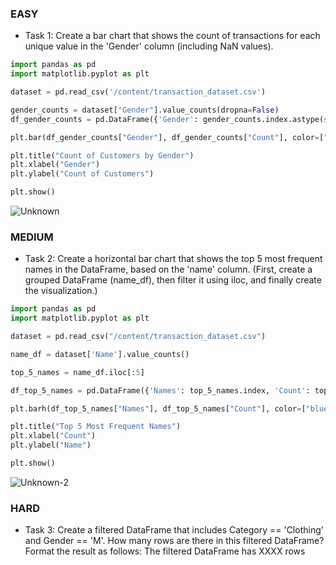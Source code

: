 ### EASY
- Task 1: Create a bar chart that shows the count of transactions for each unique value in the 'Gender' column (including NaN values). 

```py
import pandas as pd
import matplotlib.pyplot as plt

dataset = pd.read_csv('/content/transaction_dataset.csv')

gender_counts = dataset["Gender"].value_counts(dropna=False)
df_gender_counts = pd.DataFrame({'Gender': gender_counts.index.astype(str), 'Count': gender_counts.values})

plt.bar(df_gender_counts["Gender"], df_gender_counts["Count"], color=["pink", "skyblue", "gray"])

plt.title("Count of Customers by Gender")
plt.xlabel("Gender")
plt.ylabel("Count of Customers")

plt.show()
```

![Unknown](https://github.com/user-attachments/assets/e7d3e5e1-14b4-4777-92db-1d8d5f53b27c)

### MEDIUM
- Task 2: Create a horizontal bar chart that shows the top 5 most frequent names in the DataFrame, based on the 'name' column. (First, create a grouped DataFrame (name_df), then filter it using iloc, and finally create the visualization.)

```py
import pandas as pd
import matplotlib.pyplot as plt

dataset = pd.read_csv("/content/transaction_dataset.csv")

name_df = dataset['Name'].value_counts()

top_5_names = name_df.iloc[:5]

df_top_5_names = pd.DataFrame({'Names': top_5_names.index, 'Count': top_5_names.values})

plt.barh(df_top_5_names["Names"], df_top_5_names["Count"], color=["blue", "skyblue", "lightgrey", "darkgrey", "black"], edgecolor="black")

plt.title("Top 5 Most Frequent Names")
plt.xlabel("Count")
plt.ylabel("Name")

plt.show()
```
![Unknown-2](https://github.com/user-attachments/assets/14042a19-59d5-48d3-aea7-2a32315a1d00)



### HARD
- Task 3: Create a filtered DataFrame that includes Category == 'Clothing' and Gender == 'M'. How many rows are there in this filtered DataFrame? Format the result as follows: The filtered DataFrame has XXXX rows

